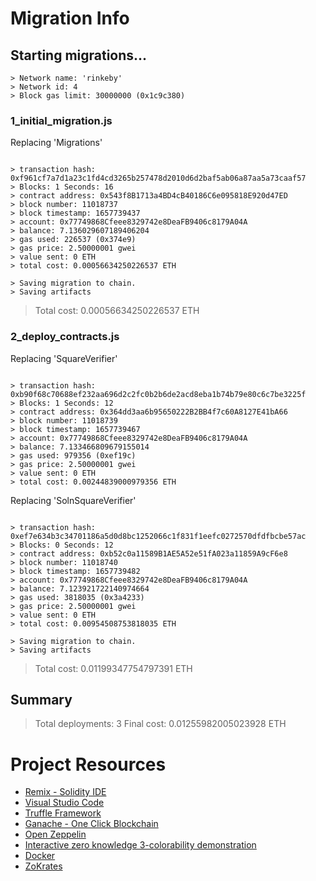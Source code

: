# Migration Info

## Starting migrations...

```
> Network name: 'rinkeby'
> Network id: 4
> Block gas limit: 30000000 (0x1c9c380)
```

### 1_initial_migration.js

Replacing 'Migrations'

```

> transaction hash: 0xf961cf7a7d1a23c1fd4cd3265b257478d2010d6d2baf5ab06a87aa5a73caaf57
> Blocks: 1 Seconds: 16
> contract address: 0x543f8B1713a4BD4cB40186C6e095818E920d47ED
> block number: 11018737
> block timestamp: 1657739437
> account: 0x77749868Cfeee8329742e8DeaFB9406c8179A04A
> balance: 7.136029607189406204
> gas used: 226537 (0x374e9)
> gas price: 2.50000001 gwei
> value sent: 0 ETH
> total cost: 0.00056634250226537 ETH

> Saving migration to chain.
> Saving artifacts

```

> Total cost: 0.00056634250226537 ETH

### 2_deploy_contracts.js

Replacing 'SquareVerifier'

```

> transaction hash: 0xb90f68c70688ef232aa696d2c2fc0b2b6de2acd8eba1b74b79e80c6c7be3225f
> Blocks: 1 Seconds: 12
> contract address: 0x364dd3aa6b95650222B2BB4f7c60A8127E41bA66
> block number: 11018739
> block timestamp: 1657739467
> account: 0x77749868Cfeee8329742e8DeaFB9406c8179A04A
> balance: 7.133466809679155014
> gas used: 979356 (0xef19c)
> gas price: 2.50000001 gwei
> value sent: 0 ETH
> total cost: 0.00244839000979356 ETH

```

Replacing 'SolnSquareVerifier'

```

> transaction hash: 0xef7e634b3c34701186a5d0d8bc1252066c1f831f1eefc0272570dfdfbcbe57ac
> Blocks: 0 Seconds: 12
> contract address: 0xb52c0a11589B1AE5A52e51fA023a11859A9cF6e8
> block number: 11018740
> block timestamp: 1657739482
> account: 0x77749868Cfeee8329742e8DeaFB9406c8179A04A
> balance: 7.123921722140974664
> gas used: 3818035 (0x3a4233)
> gas price: 2.50000001 gwei
> value sent: 0 ETH
> total cost: 0.00954508753818035 ETH

> Saving migration to chain.
> Saving artifacts

```

> Total cost: 0.01199347754797391 ETH

## Summary

> Total deployments: 3
> Final cost: 0.01255982005023928 ETH

# Project Resources

-   [Remix - Solidity IDE](https://remix.ethereum.org/)
-   [Visual Studio Code](https://code.visualstudio.com/)
-   [Truffle Framework](https://truffleframework.com/)
-   [Ganache - One Click Blockchain](https://truffleframework.com/ganache)
-   [Open Zeppelin ](https://openzeppelin.org/)
-   [Interactive zero knowledge 3-colorability demonstration](http://web.mit.edu/~ezyang/Public/graph/svg.html)
-   [Docker](https://docs.docker.com/install/)
-   [ZoKrates](https://github.com/Zokrates/ZoKrates)
